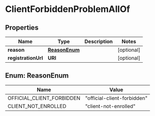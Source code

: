 

# ClientForbiddenProblemAllOf


## Properties

| Name | Type | Description | Notes |
|------------ | ------------- | ------------- | -------------|
|**reason** | [**ReasonEnum**](#ReasonEnum) |  |  [optional] |
|**registrationUrl** | **URI** |  |  [optional] |



## Enum: ReasonEnum

| Name | Value |
|---- | -----|
| OFFICIAL_CLIENT_FORBIDDEN | &quot;official-client-forbidden&quot; |
| CLIENT_NOT_ENROLLED | &quot;client-not-enrolled&quot; |



